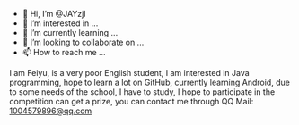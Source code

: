 - 👋 Hi, I’m @JAYzjl
- 👀 I’m interested in ...
- 🌱 I’m currently learning ...
- 💞️ I’m looking to collaborate on ...
- 📫 How to reach me ...

<!---
JAYzjl/JAYzjl is a ✨ special ✨ repository because its `README.md` (this file) appears on your GitHub profile.
You can click the Preview link to take a look at your changes.
--->
I am Feiyu, is a very poor English student, I am interested in Java programming, hope to learn a lot on GitHub, currently learning Android, due to some needs of the school, I have to study, I hope to participate in the competition can get a prize, you can contact me through QQ Mail: 1004579896@qq.com
